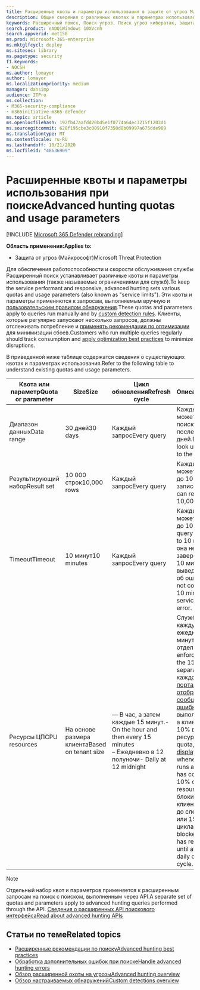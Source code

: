 ```yaml
---
title: Расширенные квоты и параметры использования в защите от угроз Майкрософт
description: Общие сведения о различных квотах и параметрах использования (ограничениях служб), которые не поддерживают службу расширенного поискового запросы
keywords: Расширенный поиск, Поиск угроз, Поиск угроз кибератак, защита от угроз Майкрософт, Microsoft 365, MTP, m365, поиск, запрос, телеметрии, схема, Кусто, ограничение использования ЦП, ограничение числа запросов, ресурсы, максимальные результаты, квота, параметры, выделение
search.product: eADQiWindows 10XVcnh
search.appverid: met150
ms.prod: microsoft-365-enterprise
ms.mktglfcycl: deploy
ms.sitesec: library
ms.pagetype: security
f1.keywords:
- NOCSH
ms.author: lomayor
author: lomayor
ms.localizationpriority: medium
manager: dansimp
audience: ITPro
ms.collection:
- M365-security-compliance
- m365initiative-m365-defender
ms.topic: article
ms.openlocfilehash: 192fb47aafdd20bd5e1f0774a64ec3215f1203d1
ms.sourcegitcommit: 628f195cbe3c00910f7350d8b09997a675dde989
ms.translationtype: MT
ms.contentlocale: ru-RU
ms.lasthandoff: 10/21/2020
ms.locfileid: "48636909"
---
```

# <a name="advanced-hunting-quotas-and-usage-parameters"></a><span data-ttu-id="de8ec-104">Расширенные квоты и параметры использования при поиске</span><span class="sxs-lookup"><span data-stu-id="de8ec-104">Advanced hunting quotas and usage parameters</span></span>

[!INCLUDE [Microsoft 365 Defender rebranding](../includes/microsoft-defender.md)]


<span data-ttu-id="de8ec-105">**Область применения:**</span><span class="sxs-lookup"><span data-stu-id="de8ec-105">**Applies to:**</span></span>
- <span data-ttu-id="de8ec-106">Защита от угроз (Майкрософт)</span><span class="sxs-lookup"><span data-stu-id="de8ec-106">Microsoft Threat Protection</span></span>

<span data-ttu-id="de8ec-107">Для обеспечения работоспособности и скорости обслуживания службы Расширенный поиск устанавливает различные квоты и параметры использования (также называемые ограничениями для служб).</span><span class="sxs-lookup"><span data-stu-id="de8ec-107">To keep the service performant and responsive, advanced hunting sets various quotas and usage parameters (also known as "service limits").</span></span> <span data-ttu-id="de8ec-108">Эти квоты и параметры применяются к запросам, выполняемым вручную и [пользовательским правилом обнаружения](custom-detection-rules.md).</span><span class="sxs-lookup"><span data-stu-id="de8ec-108">These quotas and parameters apply to queries run manually and by [custom detection rules](custom-detection-rules.md).</span></span> <span data-ttu-id="de8ec-109">Клиенты, которые регулярно запускают несколько запросов, должны отслеживать потребление и [применять рекомендации по оптимизации](advanced-hunting-best-practices.md) для минимизации сбоев.</span><span class="sxs-lookup"><span data-stu-id="de8ec-109">Customers who run multiple queries regularly should track consumption and [apply optimization best practices](advanced-hunting-best-practices.md) to minimize disruptions.</span></span>

<span data-ttu-id="de8ec-110">В приведенной ниже таблице содержатся сведения о существующих квотах и параметрах использования.</span><span class="sxs-lookup"><span data-stu-id="de8ec-110">Refer to the following table to understand existing quotas and usage parameters.</span></span>

| <span data-ttu-id="de8ec-111">Квота или параметр</span><span class="sxs-lookup"><span data-stu-id="de8ec-111">Quota or parameter</span></span> | <span data-ttu-id="de8ec-112">Size</span><span class="sxs-lookup"><span data-stu-id="de8ec-112">Size</span></span> | <span data-ttu-id="de8ec-113">Цикл обновления</span><span class="sxs-lookup"><span data-stu-id="de8ec-113">Refresh cycle</span></span> | <span data-ttu-id="de8ec-114">Описание</span><span class="sxs-lookup"><span data-stu-id="de8ec-114">Description</span></span> |
|--|--|--|--|
| <span data-ttu-id="de8ec-115">Диапазон данных</span><span class="sxs-lookup"><span data-stu-id="de8ec-115">Data range</span></span> | <span data-ttu-id="de8ec-116">30 дней</span><span class="sxs-lookup"><span data-stu-id="de8ec-116">30 days</span></span> | <span data-ttu-id="de8ec-117">Каждый запрос</span><span class="sxs-lookup"><span data-stu-id="de8ec-117">Every query</span></span> | <span data-ttu-id="de8ec-118">Каждый запрос может выполнять поиск данных за последние 30 дней.</span><span class="sxs-lookup"><span data-stu-id="de8ec-118">Each query can look up data from up to the past 30 days.</span></span> |
| <span data-ttu-id="de8ec-119">Результирующий набор</span><span class="sxs-lookup"><span data-stu-id="de8ec-119">Result set</span></span> | <span data-ttu-id="de8ec-120">10 000 строк</span><span class="sxs-lookup"><span data-stu-id="de8ec-120">10,000 rows</span></span> | <span data-ttu-id="de8ec-121">Каждый запрос</span><span class="sxs-lookup"><span data-stu-id="de8ec-121">Every query</span></span> | <span data-ttu-id="de8ec-122">Каждый запрос может возвращать до 10 000 записей.</span><span class="sxs-lookup"><span data-stu-id="de8ec-122">Each query can return up to 10,000 records.</span></span> |
| <span data-ttu-id="de8ec-123">Timeout</span><span class="sxs-lookup"><span data-stu-id="de8ec-123">Timeout</span></span> | <span data-ttu-id="de8ec-124">10 минут</span><span class="sxs-lookup"><span data-stu-id="de8ec-124">10 minutes</span></span> | <span data-ttu-id="de8ec-125">Каждый запрос</span><span class="sxs-lookup"><span data-stu-id="de8ec-125">Every query</span></span> | <span data-ttu-id="de8ec-126">Каждый запрос может выполняться до 10 минут.</span><span class="sxs-lookup"><span data-stu-id="de8ec-126">Each query can run for up to 10 minutes.</span></span> <span data-ttu-id="de8ec-127">Если она не будет завершена в течение 10 минут, служба выведет сообщение об ошибке.</span><span class="sxs-lookup"><span data-stu-id="de8ec-127">If it does not complete within 10 minutes, the service displays an error.</span></span>
| <span data-ttu-id="de8ec-128">Ресурсы ЦП</span><span class="sxs-lookup"><span data-stu-id="de8ec-128">CPU resources</span></span> | <span data-ttu-id="de8ec-129">На основе размера клиента</span><span class="sxs-lookup"><span data-stu-id="de8ec-129">Based on tenant size</span></span> | <span data-ttu-id="de8ec-130">— В час, а затем каждые 15 минут.</span><span class="sxs-lookup"><span data-stu-id="de8ec-130">- On the hour and then every 15 minutes</span></span><br><span data-ttu-id="de8ec-131">– Ежедневно в 12 полуночи</span><span class="sxs-lookup"><span data-stu-id="de8ec-131">- Daily at 12 midnight</span></span> | <span data-ttu-id="de8ec-132">Служба применяет каждую из ежедневных и 15 минутных квот отдельно.</span><span class="sxs-lookup"><span data-stu-id="de8ec-132">The service enforces the daily and the 15-minute quota separately.</span></span> <span data-ttu-id="de8ec-133">Для каждой квоты на [портале отображается сообщение об ошибке](advanced-hunting-errors.md) при выполнении запроса, а клиент потребляет 10% выделенных ресурсов.</span><span class="sxs-lookup"><span data-stu-id="de8ec-133">For each quota, the [portal displays an error](advanced-hunting-errors.md) whenever a query runs and the tenant has consumed over 10% of allocated resources.</span></span> <span data-ttu-id="de8ec-134">Запросы блокируются, если клиент достиг 100% до следующего дня или 15 минутного цикла.</span><span class="sxs-lookup"><span data-stu-id="de8ec-134">Queries are blocked if the tenant has reached 100% until after the next daily or 15-minute cycle.</span></span> |

>[!NOTE] 
><span data-ttu-id="de8ec-135">Отдельный набор квот и параметров применяется к расширенным запросам на поиск с поиском, выполненным через API.</span><span class="sxs-lookup"><span data-stu-id="de8ec-135">A separate set of quotas and parameters apply to advanced hunting queries performed through the API.</span></span> [<span data-ttu-id="de8ec-136">Сведения о расширенных API поискового интерфейса</span><span class="sxs-lookup"><span data-stu-id="de8ec-136">Read about advanced hunting APIs</span></span>](https://docs.microsoft.com/microsoft-365/security/mtp/api-advanced-hunting)

## <a name="related-topics"></a><span data-ttu-id="de8ec-137">Статьи по теме</span><span class="sxs-lookup"><span data-stu-id="de8ec-137">Related topics</span></span>

- [<span data-ttu-id="de8ec-138">Расширенные рекомендации по поиску</span><span class="sxs-lookup"><span data-stu-id="de8ec-138">Advanced hunting best practices</span></span>](advanced-hunting-best-practices.md)
- [<span data-ttu-id="de8ec-139">Обработка дополнительных ошибок при поиске</span><span class="sxs-lookup"><span data-stu-id="de8ec-139">Handle advanced hunting errors</span></span>](advanced-hunting-errors.md)
- [<span data-ttu-id="de8ec-140">Обзор расширенной охоты на угрозы</span><span class="sxs-lookup"><span data-stu-id="de8ec-140">Advanced hunting overview</span></span>](advanced-hunting-overview.md)
- [<span data-ttu-id="de8ec-141">Обзор настраиваемых обнаружений</span><span class="sxs-lookup"><span data-stu-id="de8ec-141">Custom detections overview</span></span>](custom-detections-overview.md)